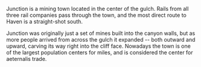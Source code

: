Junction is a mining town located in the center of the gulch. Rails from all three rail companies pass through the town, and the most direct route to Haven is a straight-shot south.

Junction was originally just a set of mines built into the canyon walls, but as more people arrived from across the gulch it expanded -- both outward and upward, carving its way right into the cliff face. Nowadays the town is one of the largest population centers for miles, and is considered the center for aeternalis trade.
